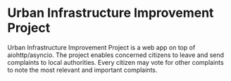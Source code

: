 # Urban Infrastructure Improvement Project


Urban Infrastructure Improvement Project is a web app on top of aiohttp/asyncio. The project enables concerned citizens to leave and send complaints to local authorities. Every citizen may vote for other complaints to note the most relevant and important complaints. 




